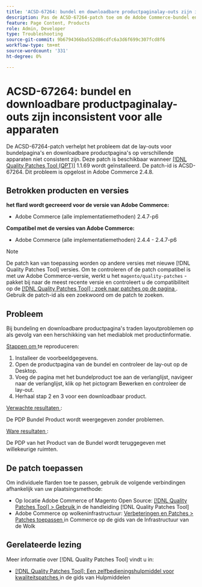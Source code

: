 ```yaml
---
title: 'ACSD-67264: bundel en downloadbare productpaginalay-outs zijn inconsistent voor alle apparaten'
description: Pas de ACSD-67264-patch toe om de Adobe Commerce-bundel en downloadbare pagina's te repareren die tijdens layoutproblemen zijn opgetreden als gevolg van een herschikking van het mediablok met productinformatie.
feature: Page Content, Products
role: Admin, Developer
type: Troubleshooting
source-git-commit: 9b6794366ba552d86cdfc6a3d6f699c307fcd8f6
workflow-type: tm+mt
source-wordcount: '331'
ht-degree: 0%

---
```



# ACSD-67264: bundel en downloadbare productpaginalay-outs zijn inconsistent voor alle apparaten

De ACSD-67264-patch verhelpt het probleem dat de lay-outs voor bundelpagina&#39;s en downloadbare productpagina&#39;s op verschillende apparaten niet consistent zijn. Deze patch is beschikbaar wanneer [[!DNL Quality Patches Tool (QPT)]](/help/tools/quality-patches-tool/quality-patches-tool-to-self-serve-quality-patches.md) 1.1.69 wordt geïnstalleerd. De patch-id is ACSD-67264. Dit probleem is opgelost in Adobe Commerce 2.4.8.

## Betrokken producten en versies

**het flard wordt gecreeerd voor de versie van Adobe Commerce:**

* Adobe Commerce (alle implementatiemethoden) 2.4.7-p6

**Compatibel met de versies van Adobe Commerce:**

* Adobe Commerce (alle implementatiemethoden) 2.4.4 - 2.4.7-p6

>[!NOTE]
>
>De patch kan van toepassing worden op andere versies met nieuwe [!DNL Quality Patches Tool] versies. Om te controleren of de patch compatibel is met uw Adobe Commerce-versie, werkt u het `magento/quality-patches` -pakket bij naar de meest recente versie en controleert u de compatibiliteit op de [[!DNL Quality Patches Tool] : zoek naar patches op de pagina ](https://experienceleague.adobe.com/tools/commerce-quality-patches/index.html?lang=nl-NL) . Gebruik de patch-id als een zoekwoord om de patch te zoeken.

## Probleem

Bij bundeling en downloadbare productpagina&#39;s traden layoutproblemen op als gevolg van een herschikking van het mediablok met productinformatie.

<u> Stappen om </u> te reproduceren:

1. Installeer de voorbeeldgegevens.
1. Open de productpagina van de bundel en controleer de lay-out op de Desktop.
1. Voeg de pagina met het bundelproduct toe aan de verlanglijst, navigeer naar de verlanglijst, klik op het pictogram Bewerken en controleer de lay-out.
1. Herhaal stap 2 en 3 voor een downloadbaar product.

<u> Verwachte resultaten </u>:

De PDP Bundel Product wordt weergegeven zonder problemen.

<u> Ware resultaten </u>:

De PDP van het Product van de Bundel wordt teruggegeven met willekeurige ruimten.

## De patch toepassen

Om individuele flarden toe te passen, gebruik de volgende verbindingen afhankelijk van uw plaatsingsmethode:

* Op locatie Adobe Commerce of Magento Open Source: [[!DNL Quality Patches Tool] > Gebruik ](/help/tools/quality-patches-tool/usage.md) in de handleiding [!DNL Quality Patches Tool]
* Adobe Commerce op wolkeninfrastructuur: [ Verbeteringen en Patches > Patches toepassen ](https://experienceleague.adobe.com/docs/commerce-cloud-service/user-guide/develop/upgrade/apply-patches.html?lang=nl-NL) in Commerce op de gids van de Infrastructuur van de Wolk

## Gerelateerde lezing

Meer informatie over [!DNL Quality Patches Tool] vindt u in:

* [[!DNL Quality Patches Tool]: Een zelfbedieningshulpmiddel voor kwaliteitspatches ](/help/tools/quality-patches-tool/quality-patches-tool-to-self-serve-quality-patches.md) in de gids van Hulpmiddelen
